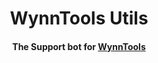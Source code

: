 <div align="center">
    <h1>WynnTools Utils</h1>
    <h4>The Support bot for <a href='https://github.com/Kathund/WynnTools'>WynnTools</a></h4>
</div>
